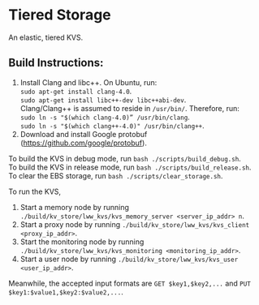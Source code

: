 # Tiered Storage

An elastic, tiered KVS.

## Build Instructions:

1. Install Clang and libc++.
On Ubuntu, run:<br />
`sudo apt-get install clang-4.0`.<br />
`sudo apt-get install libc++-dev libc++abi-dev`.<br />
Clang/Clang++ is assumed to reside in `/usr/bin/`. Therefore, run:<br />
`sudo ln -s "$(which clang-4.0)” /usr/bin/clang`.<br />
`sudo ln -s "$(which clang++-4.0)" /usr/bin/clang++`.
2. Download and install Google protobuf (https://github.com/google/protobuf).

To build the KVS in debug mode, run `bash ./scripts/build_debug.sh`.<br />
To build the KVS in release mode, run `bash ./scripts/build_release.sh`.<br />
To clear the EBS storage, run `bash ./scripts/clear_storage.sh`.<br />

To run the KVS,

1. Start a memory node by running `./build/kv_store/lww_kvs/kvs_memory_server <server_ip_addr> n`.
2. Start a proxy node by running `./build/kv_store/lww_kvs/kvs_client <proxy_ip_addr>`.
3. Start the monitoring node by running `./build/kv_store/lww_kvs/kvs_monitoring <monitoring_ip_addr>`.
4. Start a user node by running `./build/kv_store/lww_kvs/kvs_user <user_ip_addr>`.

Meanwhile, the accepted input formats are `GET $key1,$key2,...` and `PUT $key1:$value1,$key2:$value2,...`.
